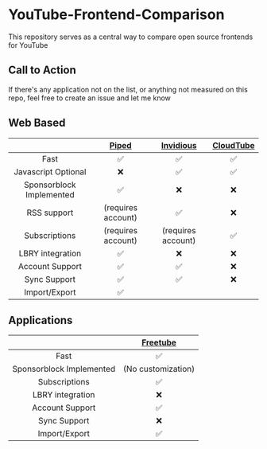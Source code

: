# YouTube-Frontend-Comparison
This repository serves as a central way to compare open source frontends for YouTube

## Call to Action
If there's any application not on the list, or anything not measured on this repo, feel free to create an issue and let me know

## Web Based
| | [Piped](https://github.com/TeamPiped/Piped) | [Invidious](https://github.com/iv-org/invidious) | [CloudTube](https://sr.ht/~cadence/tube) |
| :---: | :---: | :---: | :---: |
| Fast | :white_check_mark:| :white_check_mark:| :white_check_mark:
| Javascript Optional |:x:|:white_check_mark:|:white_check_mark:|
| Sponsorblock Implemented |:white_check_mark:|:x:|:x:|
| RSS support |(requires account)|:white_check_mark:|:x:|
| Subscriptions | (requires account) | (requires account) |:white_check_mark:|
| LBRY integration | :white_check_mark: | :x: | :x: |
| Account Support | :white_check_mark: | :white_check_mark: | :x: | 
| Sync Support | :white_check_mark: | :white_check_mark: | :x: | 
| Import/Export | :white_check_mark:|

## Applications
| | [Freetube](https://github.com/FreeTubeApp/FreeTube) |
| :---: | :---: |
| Fast | :white_check_mark:|
| Sponsorblock Implemented |(No customization)|
| Subscriptions | :white_check_mark:|
| LBRY integration | :x: |
| Account Support | :white_check_mark:|
| Sync Support | :x: |
| Import/Export | :white_check_mark:|
